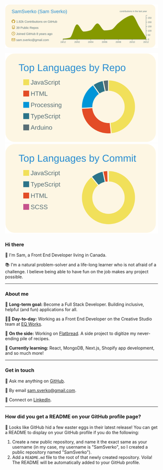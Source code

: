 ![](https://raw.githubusercontent.com/SamSverko/SamSverko/master/profile-summary-card-output/solarized/0-profile-details.svg)

![](https://raw.githubusercontent.com/SamSverko/SamSverko/master/profile-summary-card-output/solarized/1-repos-per-language.svg) ![](https://raw.githubusercontent.com/SamSverko/SamSverko/master/profile-summary-card-output/solarized/2-most-commit-language.svg)

### Hi there

👋 I'm Sam, a Front End Developer living in Canada.

📚 I'm a natural problem-solver and a life-long learner who is not afraid of a challenge. I believe being able to have fun on the job makes any project possible.

---

### About me

🌟 **Long-term goal:** Become a Full Stack Developer. Building inclusive, helpful (and fun) applications for all.

👨‍💻 **Day-to-day:** Working as a Front End Developer on the Creative Studio team at [EQ Works](https://www.eqworks.com/).

🔭 **On the side:** Working on [Flatbread](https://github.com/SamSverko/flatbread). A side project to digitize my never-ending pile of recipes.

🌱 **Currently learning:** React, MongoDB, Next.js, Shopify app development, and so much more!

---

### Get in touch

💬 Ask me anything on [GitHub](https://github.com/SamSverko/ama).

💌 By email [sam.sverko@gmail.com](mailto:sam.sverko@gmail.com).

🔗 Connect on [LinkedIn](https://www.linkedin.com/in/samsverko/).

---

### How did you get a README on your GitHub profile page?

🥚 Looks like GitHub hid a few easter eggs in their latest release! You can get a README to display on your GitHub profile if you do the following:

1. Create a new public repository, and name it the exact same as your username (in my case, my username is "SamSverko", so I created a public repository named "SamSverko").
2. Add a `README.md` file to the root of that newly created repository. Voila! The README will be automatically added to your GitHub profile.
